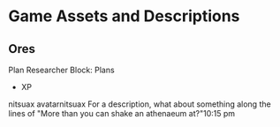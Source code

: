 # Game Assets and Descriptions

## Ores



Plan Researcher Block:
Plans
- XP


nitsuax avatarnitsuax For a description, what about something along the lines of "More than you can shake an athenaeum at?"10:15 pm